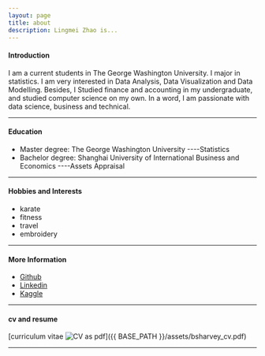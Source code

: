 ```yaml
---
layout: page
title: about
description: Lingmei Zhao is...
---
```


#### <a name="Introduction"></a>Introduction

I am a current students in The George Washington University. I major in statistics. I am very interested in Data Analysis, Data Visualization and Data Modelling. Besides, I Studied finance and accounting in my undergraduate, and studied computer science on my own. In a word, I am passionate with data science, business and technical.

---

#### <a name="Education"></a>Education

<ul>
     <li> Master degree: The George Washington University  ----Statistics</li>
    <li> Bachelor degree: Shanghai University of International Business and Economics  ----Assets Appraisal</li>
</ul>

---

#### <a name="Hobbies and Interests"></a>Hobbies and Interests

<ul>
    <li> karate </li>
    <li> fitness </li>
    <li> travel </li>
    <li> embroidery </li>
</ul>

---

#### <a name ="More Information"></a>More Information
<ul>
    <li><a href ="https://github.com/LingmeiZhao">Github</a></li>
    <li><a href ="https://www.linkedin.com/in/lingmeizhao">Linkedin</a></li>
    <li><a href ="https://www.kaggle.com/lingmeizhao">Kaggle</a></li>
</ul>

---
#### <a name="cvandresume"></a>cv and resume
[curriculum vitae ![CV as pdf](icons16/pdf-icon.png)]({{ BASE_PATH }}/assets/bsharvey_cv.pdf)

---



